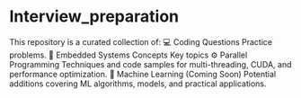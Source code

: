 # Interview_preparation
This repository is a curated collection of:  💻 Coding Questions Practice problems. 🔌 Embedded Systems Concepts Key topics   ⚙️ Parallel Programming Techniques and code samples for multi-threading, CUDA, and performance optimization.  🤖 Machine Learning (Coming Soon) Potential additions covering ML algorithms, models, and practical applications.
